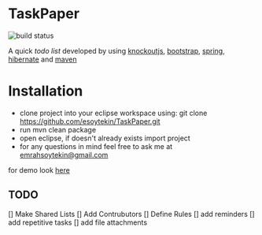 # TaskPaper
![build status](https://travis-ci.org/esoytekin/TaskPaper.svg?branch=master)

A quick *todo list* developed by using [knockoutjs](http://knockoutjs.com), [bootstrap](http://getbootstrap.com/css/), [spring](http://spring.io/), [hibernate](http://hibernate.org/) and [maven](https://maven.apache.org/)

# Installation
* clone project into your eclipse workspace using:
git clone https://github.com/esoytekin/TaskPaper.git
* run mvn clean package
* open eclipse, if doesn't already exists import project
* for any questions in mind feel free to ask me at emrahsoytekin@gmail.com

for demo look [here](http://emrahs.duckdns.org:8080/TaskPaper)

## TODO
[] Make Shared Lists
[] Add Contrubutors 
[] Define Rules
[] add reminders
[] add repetitive tasks
[] add file attachments
